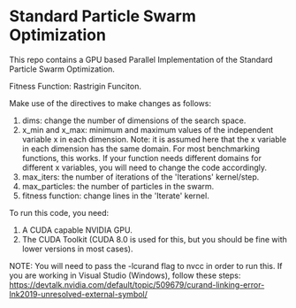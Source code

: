 # Standard Particle Swarm Optimization #

This repo contains a GPU based Parallel Implementation of the Standard Particle Swarm Optimization.

Fitness Function: Rastrigin Funciton.

Make use of the directives to make changes as follows:
1. dims: change the number of dimensions of the search space.
2. x_min and x_max: minimum and maximum values of the independent variable x in each dimension. Note: it is assumed here that the x variable in each dimension has the same domain. For most benchmarking functions, this works. If your function needs different domains for different x variables, you will need to change the code accordingly.
3. max_iters: the number of iterations of the 'Iterations' kernel/step.
4. max_particles: the number of particles in the swarm.
5. fitness function: change lines in the 'Iterate' kernel.

To run this code, you need:
1. A CUDA capable NVIDIA GPU.
2. The CUDA Toolkit (CUDA 8.0 is used for this, but you should be fine with lower versions in most cases).

NOTE: You will need to pass the -lcurand flag to nvcc in order to run this.
If you are working in Visual Studio (Windows), follow these steps:
https://devtalk.nvidia.com/default/topic/509679/curand-linking-error-lnk2019-unresolved-external-symbol/
